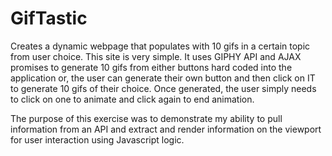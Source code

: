 # GifTastic
Creates a dynamic webpage that populates with 10 gifs in a certain topic from user choice. This site is very simple. It uses GIPHY API and AJAX promises to generate 10 gifs from either buttons hard coded into the application or, the user can generate their own button and then click on IT to generate 10 gifs of their choice. Once generated, the user simply needs to click on one to animate and click again to end animation.

The purpose of this exercise was to demonstrate my ability to pull information from an API and extract and render information on the viewport for user interaction using Javascript logic.
